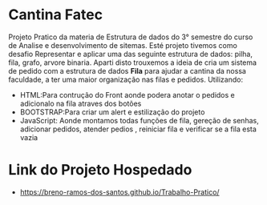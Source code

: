 
# Cantina Fatec
Projeto Pratico da materia de Estrutura de dados  do 3° semestre do curso de Analise e desenvolvimento de sitemas. 
Esté projeto tivemos como desafio Representar e aplicar uma das seguinte estrutura de dados: pilha, fila, grafo, arvore binaria.
Aparti disto trouxemos a ideia de cria um sistema de pedido com a estrutura de dados **Fila** para ajudar a cantina da nossa faculdade,
a ter uma maior organização nas filas e pedidos. Utilizando:

 * HTML:Para contrução do Front aonde podera anotar o pedidos e adicionalo na fila atraves dos botões 
 * BOOTSTRAP:Para criar um alert e estilização do projeto
 * JavaScript: Aonde montamos todas funções de fila, gereção de senhas, adicionar pedidos, atender pedios , reiniciar fila e verificar se a fila esta vazia

# Link do Projeto Hospedado
 * https://breno-ramos-dos-santos.github.io/Trabalho-Pratico/

